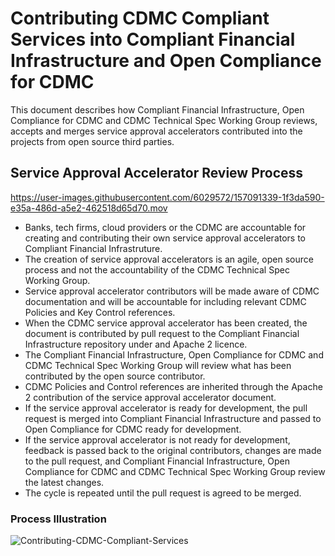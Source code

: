 # Contributing CDMC Compliant Services into Compliant Financial Infrastructure and Open Compliance for CDMC

This document describes how Compliant Financial Infrastructure, Open Compliance for CDMC and CDMC Technical Spec Working Group reviews, accepts and merges service approval accelerators contributed into the projects from open source third parties.

## Service Approval Accelerator Review Process

https://user-images.githubusercontent.com/6029572/157091339-1f3da590-e35a-486d-a5e2-462518d65d70.mov

- Banks, tech firms, cloud providers or the CDMC are accountable for creating and contributing their own service approval accelerators to Compliant Financial Infrastruture.
- The creation of service approval accelerators is an agile, open source process and not the accountability of the CDMC Technical Spec Working Group.
- Service approval accelerator contributors will be made aware of CDMC documentation and will be accountable for including relevant CDMC Policies and Key Control references.
- When the CDMC service approval accelerator has been created, the document is contributed by pull request to the Compliant Financial Infrastructure repository under and Apache 2 licence.
- The Compliant Financial Infrastructure, Open Compliance for CDMC and CDMC Technical Spec Working Group will review what has been contributed by the open source contributor.
- CDMC Policies and Control references are inherited through the Apache 2 contribution of the service approval accelerator document.
- If the service approval accelerator is ready for development, the pull request is merged into Compliant Financial Infrastructure and passed to Open Compliance for CDMC ready for development.
- If the service approval accelerator is not ready for development, feedback is passed back to the original contributors, changes are made to the pull request, and Compliant Financial Infrastructure, Open Compliance for CDMC and CDMC Technical Spec Working Group review the latest changes.
- The cycle is repeated until the pull request is agreed to be merged.

### Process Illustration

![Contributing-CDMC-Compliant-Services](https://user-images.githubusercontent.com/6029572/157042229-8f002572-b9d8-45a7-bd73-b0db73b35f1d.png)
